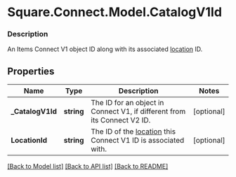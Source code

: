 # Square.Connect.Model.CatalogV1Id

### Description

An Items Connect V1 object ID along with its associated [location](#type-location) ID.

## Properties

Name | Type | Description | Notes
------------ | ------------- | ------------- | -------------
**_CatalogV1Id** | **string** | The ID for an object in Connect V1, if different from its Connect V2 ID. | [optional] 
**LocationId** | **string** | The ID of the [location](#type-location) this Connect V1 ID is associated with. | [optional] 



[[Back to Model list]](../README.md#documentation-for-models) [[Back to API list]](../README.md#documentation-for-api-endpoints) [[Back to README]](../README.md)

